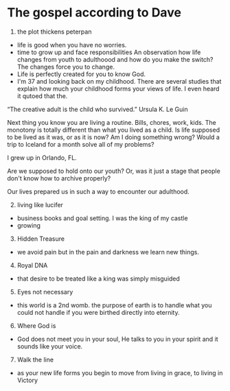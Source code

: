 # The gospel according to Dave

1. the plot thickens peterpan
- life is good when you have no worries.
- time to grow up and face responsibilities
An observation how life changes from youth to adulthoood and how do you make the switch? The changes force you to change.
- Life is perfectly created for you to know God.
- I'm 37 and looking back on my childhood. There are several studies that explain how much your childhood forms your views of life. I even heard it qutoed that the.

“The creative adult is the child who survived.” Ursula K. Le Guin

Next thing you know you are living a routine. Bills, chores, work, kids. The monotony is totally different than what you lived as a child. Is life supposed to be lived as it was, or as it is now? Am I doing something wrong? Would a trip to Iceland for a month solve all of my problems?

I grew up in Orlando, FL. 

Are we supposed to hold onto our youth? Or, was it just a stage that people don't know how to archive properly?

Our lives prepared us in such a way to encounter our adulthood. 

2. living like lucifer
- business books and goal setting. I was the king of my castle
- growing 

3. Hidden Treasure
- we avoid pain but in the pain and darkness we learn new things.

4. Royal DNA
- that desire to be treated like a king was simply misguided

5. Eyes not necessary
- this world is a 2nd womb. the purpose of earth is to handle what you could not handle if you were birthed directly into eternity.

6. Where God is
- God does not meet you in your soul, He talks to you in your spirit and it sounds like your voice.

7. Walk the line
- as your new life forms you begin to move from living in grace, to living in Victory
